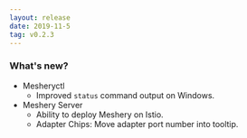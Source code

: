 ```yaml
---
layout: release
date: 2019-11-5
tag: v0.2.3
---
```


### What's new?

- Mesheryctl
  - Improved `status` command output on Windows.
- Meshery Server
  - Ability to deploy Meshery on Istio.
  - Adapter Chips: Move adapter port number into tooltip.

